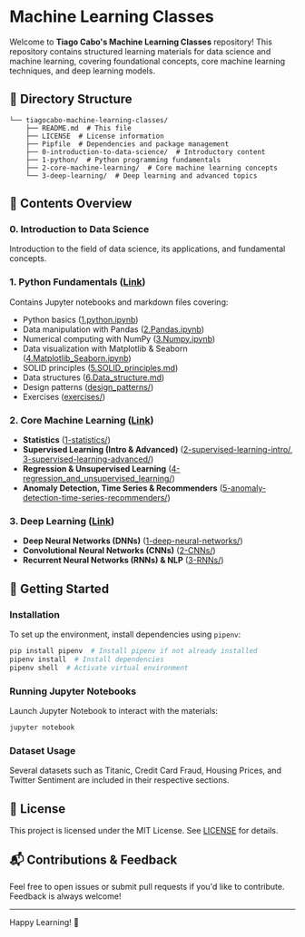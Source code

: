 # Machine Learning Classes

Welcome to **Tiago Cabo's Machine Learning Classes** repository! This repository contains structured learning materials for data science and machine learning, covering foundational concepts, core machine learning techniques, and deep learning models.

## 📂 Directory Structure

```
└── tiagocabo-machine-learning-classes/
    ├── README.md  # This file
    ├── LICENSE  # License information
    ├── Pipfile  # Dependencies and package management
    ├── 0-introduction-to-data-science/  # Introductory content
    ├── 1-python/  # Python programming fundamentals
    ├── 2-core-machine-learning/  # Core machine learning concepts
    └── 3-deep-learning/  # Deep learning and advanced topics
```

## 📖 Contents Overview

### **0. Introduction to Data Science**
Introduction to the field of data science, its applications, and fundamental concepts.

### **1. Python Fundamentals** ([Link](./1-python/))
Contains Jupyter notebooks and markdown files covering:
- Python basics ([1.python.ipynb](./1-python/1.python.ipynb))
- Data manipulation with Pandas ([2.Pandas.ipynb](./1-python/2.Pandas.ipynb))
- Numerical computing with NumPy ([3.Numpy.ipynb](./1-python/3.Numpy.ipynb))
- Data visualization with Matplotlib & Seaborn ([4.Matplotlib_Seaborn.ipynb](./1-python/4.Matplotlib_Seaborn.ipynb))
- SOLID principles ([5.SOLID_principles.md](./1-python/5.SOLID_principles.md))
- Data structures ([6.Data_structure.md](./1-python/6.Data_structure.md))
- Design patterns ([design_patterns/](./1-python/design_patterns/))
- Exercises ([exercises/](./1-python/exercises/))

### **2. Core Machine Learning** ([Link](./2-core-machine-learning/))
- **Statistics** ([1-statistics/](./2-core-machine-learning/1-statistics/))
- **Supervised Learning (Intro & Advanced)** ([2-supervised-learning-intro/](./2-core-machine-learning/2-supervised-learning-intro/), [3-supervised-learning-advanced/](./2-core-machine-learning/3-supervised-learning-advanced/))
- **Regression & Unsupervised Learning** ([4-regression_and_unsupervised_learning/](./2-core-machine-learning/4-regression_and_unsupervised_learning/))
- **Anomaly Detection, Time Series & Recommenders** ([5-anomaly-detection-time-series-recommenders/](./2-core-machine-learning/5-anomaly-detection-time-series-recommenders/))

### **3. Deep Learning** ([Link](./3-deep-learning/))
- **Deep Neural Networks (DNNs)** ([1-deep-neural-networks/](./3-deep-learning/1-deep-neural-networks/))
- **Convolutional Neural Networks (CNNs)** ([2-CNNs/](./3-deep-learning/2-CNNs/))
- **Recurrent Neural Networks (RNNs) & NLP** ([3-RNNs/](./3-deep-learning/3-RNNs/))

## 🔧 Getting Started
### **Installation**
To set up the environment, install dependencies using `pipenv`:
```sh
pip install pipenv  # Install pipenv if not already installed
pipenv install  # Install dependencies
pipenv shell  # Activate virtual environment
```

### **Running Jupyter Notebooks**
Launch Jupyter Notebook to interact with the materials:
```sh
jupyter notebook
```

### **Dataset Usage**
Several datasets such as Titanic, Credit Card Fraud, Housing Prices, and Twitter Sentiment are included in their respective sections.

## 📜 License
This project is licensed under the MIT License. See [LICENSE](./LICENSE) for details.

## 📬 Contributions & Feedback
Feel free to open issues or submit pull requests if you'd like to contribute. Feedback is always welcome!

---
Happy Learning! 🚀

